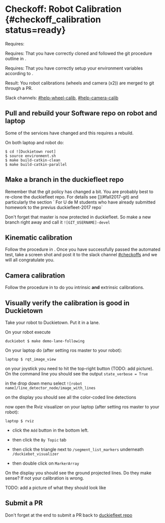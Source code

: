 # Checkoff: Robot Calibration {#checkoff_calibration status=ready}

<div class='requirements' markdown='1'>

Requires: [](#checkoff_assembly_configuration)

Requires: That you have correctly cloned and followed the git procedure outline in [](#fall2017-git).

Requires: That you have correctly setup your environment variables according to [](+software_devel#env-variables).


Result: You robot calibrations (wheels and camera (x2)) are merged  to git through a PR.

</div>

Slack channels: [#help-wheel-calib](https://duckietown.slack.com/archives/C6ZDSGJFM), [#help-camera-calib](https://duckietown.slack.com/archives/C6YCCAV6H)


## Pull and rebuild your Software repo on robot and laptop

Some of the services have changed and this requires a rebuild.

On both laptop and robot do:

    $ cd ![Duckietown root]
    $ source environment.sh
    $ make build-catkin-clean
    $ make build-catkin-parallel
    

## Make a branch in the duckiefleet repo

<div class='only-montreal' markdown="1">
 Remember that the git policy has changed a bit. You are probably best to re-clone the duckiefleet repo. For details see [](#fall2017-git) and particularly the section ` For U de M students who have already submitted homework to the previus duckiefleet-2017 repo`
</div>

Don't forget that master is now protected in duckiefleet. So make a new branch right away and call it `![GIT_USERNAME]-devel`



## Kinematic calibration

Follow the procedure in [](+opmanual_duckiebot#wheel-calibration). Once you have successfully passed the automated test, take a screen shot and post it to the slack channel [#checkoffs](https://duckietown.slack.com/archives/C7HH51Q4S) and we will all congratulate you.

## Camera calibration

Follow the procedure in [](+opmanual_duckiebot#camera-calib) to do you intrinsic **and** extrinsic calibrations. 


## Visually verify the calibration is good in Duckietown

Take your robot to Duckietown. Put it in a lane.

On your robot execute

    duckiebot $ make demo-lane-following

On your laptop do (after setting ros master to your robot):

    laptop $ rqt_image_view

on your joystick you need to hit the top-right button (TODO: add picture).
On the command line you should see the output `state_verbose = True`

in the drop down menu select `![robot name]/line_detector_node/image_with_lines`

on the display you should see all the color-coded line detections

now open the Rviz visualizer on your laptop (after setting ros master to your robot):

    laptop $ rviz

 - click the `Add` button in the bottom left. 

 - then click the `By Topic` tab
 
 - then click the triangle next to `/segment_list_markers` underneath `/duckiebot_visualizer`
 
 - then double click on `MarkerArray` 
 
 On the display you should see the ground projected lines. Do they make sense? If not your calibration is wrong. 
 
 TODO: add a picture of what they should look like 

## Submit a PR

Don't forget at the end to submit a PR back to [duckiefleet repo](https://github.com/duckietown/duckiefleet)



